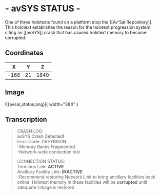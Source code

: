 # - avSYS STATUS -

One of three holotexts found on a platform atop the [[Av'Sal Repository]]. This holotext establishes the reason for the holotext progression system, citing an [[avSYS]] crash that has caused holotext memory to become corrupted.

## Coordinates
| **X** | **Y** | **Z** |
| :---: | :---: | :---: |
| -166  |  21   | 1640  |

## Image

![[avsal_status.png]]{ width="384" }

## Transcription
> CRASH LOG: <br>
> avSYS Crash Detected! <br>
> Error Code: GREYBISON <br>
> -Memory Banks Fragmented <br>
> -Network-wide connection lost
>
> CONNECTION STATUS: <br>
> Terminus Link: **ACTIVE** <br>
> Ancillary Facility Link: **INACTIVE** <br>
> -Recommend restoring Network Link to bring ancillary facilities back online. Holotext memory in these facilities will be **corrupted** until adequate linkage is restored.
